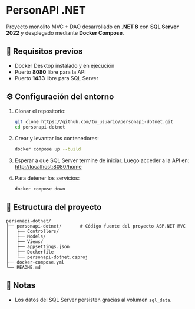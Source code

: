 ﻿# PersonAPI .NET

Proyecto monolito MVC + DAO desarrollado en **.NET 8** con **SQL Server 2022** y desplegado mediante **Docker Compose**.

## 🚀 Requisitos previos
- Docker Desktop instalado y en ejecución
- Puerto **8080** libre para la API
- Puerto **1433** libre para SQL Server

## ⚙️ Configuración del entorno

1. Clonar el repositorio:
   ```bash
   git clone https://github.com/tu_usuario/personapi-dotnet.git
   cd personapi-dotnet
   ```

2. Crear y levantar los contenedores:
   ```bash
   docker compose up --build
   ```

3. Esperar a que SQL Server termine de iniciar. Luego acceder a la API en:
   [http://localhost:8080/home](http://localhost:8080/home)

4. Para detener los servicios:
   ```bash
   docker compose down
   ```

## 🧩 Estructura del proyecto
```
personapi-dotnet/
├── personapi-dotnet/       # Código fuente del proyecto ASP.NET MVC
│   ├── Controllers/
│   ├── Models/
│   ├── Views/
│   ├── appsettings.json
│   ├── Dockerfile
│   └── personapi-dotnet.csproj
├── docker-compose.yml
└── README.md
```

## 🧾 Notas
- Los datos del SQL Server persisten gracias al volumen `sql_data`.
